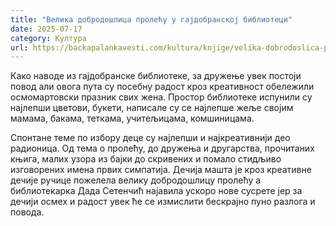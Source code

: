 ```yaml
---
title: "Велика добродошлица пролећу у гајдобранској библиотеци"
date: 2025-07-17
category: Култура
url: https://backapalankavesti.com/kultura/knjige/velika-dobrodoslica-prolecu-u-gajdobranskoj-biblioteci/
---
```


Како наводе из гајдобранске библиотеке, за дружење увек постоји повод али овога пута су посебну радост кроз креативност обележили осмомартовски празник свих жена. Простор библиотеке испунили су најлепши цветови, букети, написале су се најлепше жеље својим мамама, бакама, теткама, учитељицама, комшиницама.

Спонтане теме по избору деце су најлепши и најкреативнији део радионица. Од тема о пролећу, до дружења и другарства, прочитаних књига, малих узора из бајки до скривених и помало стидљиво изговорених имена првих симпатија. Дечија машта је кроз креативне дечије ручице пожелела велику добродошлицу пролећу а библиотекарка Дада Сетенчић најавила ускоро новe сусрете јер за дечији осмех и радост увек ће се измислити бескрајно пуно разлога и повода.
